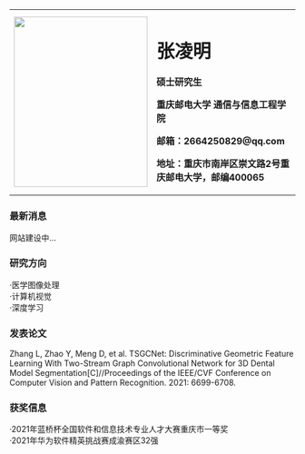 <table border="0">
  <tr>
    <td width="30%">
      <img src="h.jpg" width="235" height="300">
    </td>
    <td width="70%">
      <p><h1>张凌明</h1></p>
      <p><b>硕士研究生</b></p>
      <p><b>重庆邮电大学 通信与信息工程学院</b></p>
      <p><b>邮箱：2664250829@qq.com</b></p>  
      <p><b>地址：重庆市南岸区崇文路2号重庆邮电大学，邮编400065</b></p>  
    </td>
  </tr>
 </table>

### 最新消息
 网站建设中...  
 
### 研究方向
·医学图像处理  
·计算机视觉  
·深度学习  

### 发表论文
Zhang L, Zhao Y, Meng D, et al. TSGCNet: Discriminative Geometric Feature Learning With Two-Stream Graph Convolutional Network for 3D Dental Model Segmentation[C]//Proceedings of the IEEE/CVF Conference on Computer Vision and Pattern Recognition. 2021: 6699-6708.

### 获奖信息
·2021年蓝桥杯全国软件和信息技术专业人才大赛重庆市一等奖  
·2021年华为软件精英挑战赛成渝赛区32强
